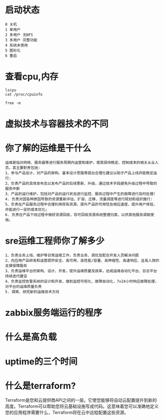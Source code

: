 # 启动状态

```
0 关机
1 单用户
2 多用户 无NFS
3 多用户 完整功能
4 系统未使用
5 图形化
6 重启
```



# 查看cpu,内存

```
lscpu
cat /proc/cpuinfo

free -m
```



# 虚拟技术与容器技术的不同

# 你了解的运维是干什么

```
运维是指对网络、服务器等进行服务周期内运营和维护，使其保持稳定、控制成本的相关从业人员。其主要职责包括:
1、参与产品设计，对产品的架构、基本设计思路等提出合理化建议以助于产品上线并能稳定运行:
2、负责产品的具体发布及以发布产品的后续更新、升级，通过技术手段避免升级过程中导致的服务中断
3、产品的运行维护，包括对产品的运行状态进行监控、服务过程中产生的故障进行及时处理!
4. 负责对因各种原因导致的资源重新评估、扩容、迁移、流量调度等进行规划和组织施行:
5、负责在产品服务过程中合理利用现有资源，提升产品的可用性及相应速度，提升用户体验，并能进行一定的成本优化;
6. 负责在产品下线过程中做好资源回收，将可回收资源系统整理归类，以供其他服务调取使用。
```



# sre运维工程师你了解多少

```
1、负责业务上线，维护等日常运维工作，负责业务、调优及配合开发人员解决问题
2、向应用产品研发和运营提供安全、高可用、高性能/容量、高伸缩性、高速响应、且高人效的支撑保障服务
3、负责运维平台的架构、设计、开发，提升运维质量及效率，达成运维自动化平台、日志平台持续迭代建设
4、负责监控告警系统的设计和开发，做到监控可视化、故障自动化，7x24小时响应故障处理，对平台的运维质量负责
5. 探索、研究新的运维技术方向
```



# zabbix服务端运行的程序

# 什么是高负载

# uptime的三个时间

# 什么是terraform?

Terraform是您和云提供商API之间的一层。它使您能够将自动云配置提升到新的高度。Terraform可以帮助您将云基础设施写成代码。这意味着您可以准确地定义您的应用程序需要什么，Terraform将在云中远程配置这些资源。





